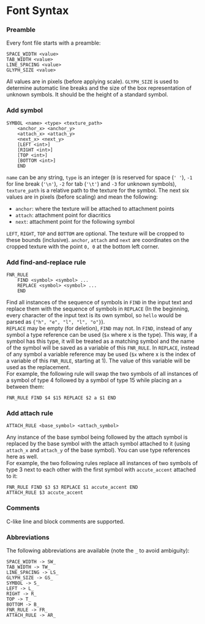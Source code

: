 # Font Syntax

### Preamble
Every font file starts with a preamble:
```
SPACE_WIDTH <value>
TAB_WIDTH <value>
LINE_SPACING <value>
GLYPH_SIZE <value>
```
All values are in pixels (before applying scale). `GLYPH_SIZE` is used to determine automatic line breaks and the size of the box representation of unknown symbols. It should be the height of a standard symbol.

### Add symbol
```
SYMBOL <name> <type> <texture_path>
    <anchor_x> <anchor_y>
    <attach_x> <attach_y>
    <next_x> <next_y>
    [LEFT <int>]
    [RIGHT <int>]
    [TOP <int>]
    [BOTTOM <int>]
    END
```
`name` can be any string, `type` is an integer (`0` is reserved for space (`' '`), `-1` for line break (`'\n'`), `-2` for tab (`'\t'`) and `-3` for unknown symbols), `texture_path` is a relative path to the texture for the symbol. The next six values are in pixels (before scaling) and mean the following:

+ `anchor`: where the texture will be attached to attachment points
+ `attach`: attachment point for diacritics
+ `next`: attachment point for the following symbol

`LEFT`, `RIGHT`, `TOP` and `BOTTOM` are optional. The texture will be cropped to these bounds (inclusive). `anchor`, `attach` and `next` are coordinates on the cropped texture with the point `0, 0` at the bottom left corner.

### Add find-and-replace rule
```
FNR_RULE
    FIND <symbol> <symbol> ...
    REPLACE <symbol> <symbol> ...
    END
```
Find all instances of the sequence of symbols in `FIND` in the input text and replace them with the sequence of symbols in `REPLACE` (In the beginning, every character of the input text is its own symbol, so `hello` would be parsed as `{"h", "e", "l", "l", "o"}`).  
`REPLACE` may be empty (for deletion), `FIND` may not. In `FIND`, instead of any symbol a type reference can be used (`$x` where x is the type). This way, if a symbol has this type, it will be treated as a matching symbol and the name of the symbol will be saved as a variable of this `FNR_RULE`. In `REPLACE`, instead of any symbol a variable reference may be used (`$x` where x is the index of a variable of this `FNR_RULE`, starting at 1). The value of this variable will be used as the replacement.  
For example, the following rule will swap the two symbols of all instances of a symbol of type 4 followed by a symbol of type 15 while placing an `a` between them:
```
FNR_RULE FIND $4 $15 REPLACE $2 a $1 END
```

### Add attach rule
```
ATTACH_RULE <base_symbol> <attach_symbol>
```
Any instance of the base symbol being followed by the attach symbol is replaced by the base symbol with the attach symbol attached to it (using `attach_x` and `attach_y` of the base symbol). You can use type references here as well.  
For example, the two following rules replace all instances of two symbols of type 3 next to each other with the first symbol with `accute_accent` attached to it:
```
FNR_RULE FIND $3 $3 REPLACE $1 accute_accent END
ATTACH_RULE $3 accute_accent
```

### Comments
C-like line and block comments are supported.

### Abbreviations
The following abbreviations are available (note the `_` to avoid ambiguity):
```
SPACE_WIDTH -> SW_
TAB_WIDTH -> TW_
LINE_SPACING -> LS_
GLYPH_SIZE -> GS_
SYMBOL -> S_
LEFT -> L_
RIGHT -> R_
TOP -> T_
BOTTOM -> B_
FNR_RULE -> FR_
ATTACH_RULE -> AR_
```
